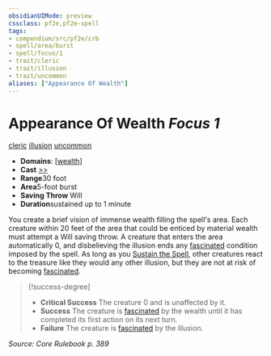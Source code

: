 ```yaml
---
obsidianUIMode: preview
cssclass: pf2e,pf2e-spell
tags:
- compendium/src/pf2e/crb
- spell/area/burst
- spell/focus/1
- trait/cleric
- trait/illusion
- trait/uncommon
aliases: ["Appearance Of Wealth"]
---
```

# Appearance Of Wealth *Focus 1*   
[cleric](../../rules/traits/cleric.md)  [illusion](../../rules/traits/illusion.md)  [uncommon](../../rules/traits/uncommon.md)  

- **Domains**: [[wealth](../setting/domains.md#Wealth)]
- **Cast** [>>](../../rules/core-rulebook/chapter-9-playing-the-game.md#Actions "Two-Action") 
- **Range**30 foot
- **Area**5-foot burst
- **Saving Throw** Will
- **Duration**sustained up to 1 minute

You create a brief vision of immense wealth filling the spell's area. Each creature within 20 feet of the area that could be enticed by material wealth must attempt a Will saving throw. A creature that enters the area automatically 0, and disbelieving the illusion ends any [fascinated](../../rules/conditions.md#Fascinated) condition imposed by the spell. As long as you [Sustain the Spell](../../rules/actions/sustain-a-spell.md), other creatures react to the treasure like they would any other illusion, but they are not at risk of becoming [fascinated](../../rules/conditions.md#Fascinated).

> [!success-degree] 
> - **Critical Success** The creature 0 and is unaffected by it.
> - **Success** The creature is [fascinated](../../rules/conditions.md#Fascinated) by the wealth until it has completed its first action on its next turn.
> - **Failure** The creature is [fascinated](../../rules/conditions.md#Fascinated) by the illusion.

*Source: Core Rulebook p. 389*